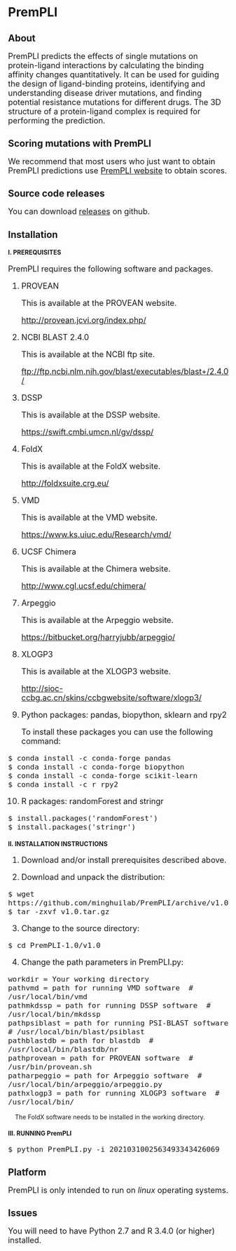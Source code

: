 # PremPLI
## About
<font size=4> 
  
PremPLI predicts the effects of single mutations on protein-ligand interactions by calculating the binding affinity changes quantitatively. It can be used for guiding the design of ligand-binding proteins, identifying and understanding disease driver mutations, and finding potential resistance mutations for different drugs. The 3D structure of a protein-ligand complex is required for performing the prediction.
  
</font>

## Scoring mutations with PremPLI
<font size=4> 

We recommend that most users who just want to obtain PremPLI predictions use [PremPLI website](https://lilab.jysw.suda.edu.cn/research/PremPLI/) to obtain scores.

</font>

## Source code releases
<font size=4> 
  
You can download [releases](https://github.com/minghuilab/PremPLI/releases) on github.

</font>

## Installation

#### I. PREREQUISITES

<font size=4>
 
PremPLI requires the following software and packages.

1. PROVEAN

   This is available at the PROVEAN website.

   http://provean.jcvi.org/index.php/

2. NCBI BLAST 2.4.0

   This is available at the NCBI ftp site.

   ftp://ftp.ncbi.nlm.nih.gov/blast/executables/blast+/2.4.0/

3. DSSP

   This is available at the DSSP website.

   https://swift.cmbi.umcn.nl/gv/dssp/

4. FoldX

   This is available at the FoldX website.

   http://foldxsuite.crg.eu/

5. VMD

   This is available at the VMD website.

   https://www.ks.uiuc.edu/Research/vmd/

6. UCSF Chimera

   This is available at the Chimera website.

   http://www.cgl.ucsf.edu/chimera/

7. Arpeggio

   This is available at the Arpeggio website.

   https://bitbucket.org/harryjubb/arpeggio/

8. XLOGP3

   This is available at the XLOGP3 website.

   http://sioc-ccbg.ac.cn/skins/ccbgwebsite/software/xlogp3/

9. Python packages: pandas, biopython, sklearn and rpy2

   To install these packages you can use the following command:
</font>

<font size=4>

	$ conda install -c conda-forge pandas
	$ conda install -c conda-forge biopython
	$ conda install -c conda-forge scikit-learn
	$ conda install -c r rpy2

</font> 

<font size=4>

10. R packages: randomForest and stringr

</font>

<font size=4>

	$ install.packages('randomForest')
	$ install.packages('stringr')

</font> 

#### II. INSTALLATION INSTRUCTIONS

<font size=4>

1. Download and/or install prerequisites described above.

2. Download and unpack the distribution:

</font>

<font size=4>

	$ wget https://github.com/minghuilab/PremPLI/archive/v1.0.tar.gz
	$ tar -zxvf v1.0.tar.gz

</font> 

<font size=4>

3. Change to the source directory:

</font>

<font size=4>

	$ cd PremPLI-1.0/v1.0

</font> 

<font size=4>

4. Change the path parameters in PremPLI.py:

</font>

<font size=4>

	workdir = Your working directory
	pathvmd = path for running VMD software  # /usr/local/bin/vmd
	pathmkdssp = path for running DSSP software  # /usr/local/bin/mkdssp
	pathpsiblast = path for running PSI-BLAST software  # /usr/local/bin/blast/psiblast
	pathblastdb = path for blastdb  # /usr/local/bin/blastdb/nr
	pathprovean = path for PROVEAN software  # /usr/bin/provean.sh
	patharpeggio = path for Arpeggio software  # /usr/local/bin/arpeggio/arpeggio.py
	pathxlogp3 = path for running XLOGP3 software  # /usr/local/bin/
	
</font>

&nbsp; &nbsp; The FoldX software needs to be installed in the working directory.

#### III. RUNNING PremPLI

<font size=4>

	$ python PremPLI.py -i 2021031002563493343426069

</font> 

## Platform

<font size=4>

PremPLI is only intended to run on *linux* operating systems.

</font>

## Issues

<font size=4>

You will need to have Python 2.7 and R 3.4.0 (or higher) installed.

</font>
